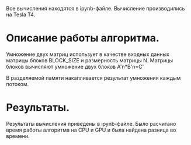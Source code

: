 
Все вычисления находятся в ipynb-файле.
Вычисление производились на Tesla T4.
# Описание работы алгоритма.
Умножение двух матриц использует в качестве входных данных матрицы блоков BLOCK_SIZE и размерность матрицы N.
Матрицы блоков вычисляют умножение двух блоков
A'n*B'n=C'

В разделяемой памяти накапливается результат умножения каждым потоком.
# Результаты.
Результаты вычисления приведены в ipynb-файле. Было расчитано время работы алгоритма на CPU и GPU и была найдена разница во времени.

